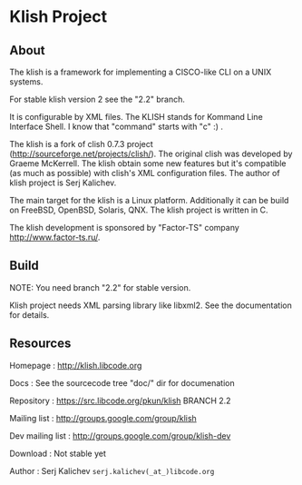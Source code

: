 # Klish Project

## About

The klish is a framework for implementing a CISCO-like CLI on a UNIX systems.

For stable klish version 2 see the "2.2" branch.

It is configurable by XML files. The KLISH stands for Kommand Line Interface
Shell. I know that "command" starts with "c" :) .

The klish is a fork of clish 0.7.3 project (http://sourceforge.net/projects/clish/).
The original clish was developed by Graeme McKerrell. The klish obtain some new
features but it's compatible (as much as possible) with clish's XML
configuration files. The author of klish project is Serj Kalichev.

The main target for the klish is a Linux platform. Additionally it can be build on
FreeBSD, OpenBSD, Solaris, QNX. The klish project is written in C.

The klish development is sponsored by "Factor-TS" company http://www.factor-ts.ru/.

## Build

NOTE:
You need branch "2.2" for stable version.

Klish project needs XML parsing library like libxml2. See the documentation for details.

## Resources

Homepage : http://klish.libcode.org

Docs : See the sourcecode tree "doc/" dir for documenation

Repository : https://src.libcode.org/pkun/klish BRANCH 2.2

Mailing list : http://groups.google.com/group/klish

Dev mailing list : http://groups.google.com/group/klish-dev

Download : Not stable yet

Author : Serj Kalichev `serj.kalichev(_at_)libcode.org`

